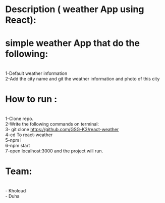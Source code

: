 
# Description ( weather App using React):

  

# simple weather App that do the following:
<br> 1-Default weather information
<br> 2-Add the city name and git the weather information and photo of this city 


 # How to run :
<br> 1-Clone repo.
<br> 2-Write the following commands on terminal:
<br> 3- git clone https://github.com/GSG-K3/react-weather
<br> 4-cd To react-weather
<br> 5-npm i
<br> 6-npm start
<br> 7-open localhost:3000 and the project will run.


# Team:
 <br> - Kholoud
<br> - Duha  
